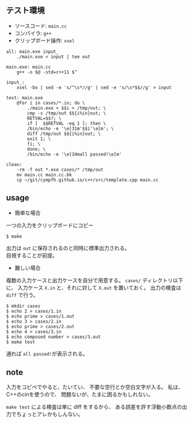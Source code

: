 テスト環境
---

- ソースコード: `main.cc`
- コンパイラ: `g++`
- クリップボード操作: `xsel`

```make
all: main.exe input_
	./main.exe < input | tee out

main.exe: main.cc
	g++ -o $@ -std=c++11 $^

input_:
	xsel -bo | sed -e 's/^\s*//g' | sed -e 's/\s*$$//g' > input

test: main.exe
	@for i in cases/*.in; do \
		./main.exe < $$i > /tmp/out; \
		cmp -s /tmp/out $${i%in}out; \
		RETVAL=$$?; \
		if [  $$RETVAL -eq 1 ]; then \
		/bin/echo -e '\e[31m'$$i'\e[m'; \
		diff /tmp/out $${i%in}out; \
		exit 1; \
		fi; \
		done; \
		/bin/echo -e '\e[34mall passed!\e[m'

clean:
	-rm -f out *.exe cases/* /tmp/out
	mv main.cc main.cc.bk
	cp ~/git/cympfh.github.io/c++/src/template.cpp main.cc
```

usage
---

- 簡単な場合

一つの入力をクリップボードにコピー

```
$ make
```

出力は `out` に保存されるのと同時に標準出力される。  
目視することが前提。

- 難しい場合

複数の入力ケースと出力ケースを自分で用意する。
`cases/` ディレクトリ以下に、
入力ケース `X.in` と、それに対して `X.out` を置いておく。
出力の検査は `diff` で行う。

```
$ mkdir cases
$ echo 2 > cases/1.in
$ echo prime > cases/1.out
$ echo 3 > cases/2.in
$ echo prime > cases/2.out
$ echo 4 > cases/3.in
$ echo composed number > cases/3.out
$ make test
```

通れば `all passed!`が表示される。

note
---

入力をコピペでやると、たいてい、
不要な空行とか空白文字が入る。
私は、C++のcinを使うので、
問題ないが、たまに困るかもしれない。

`make test` による検査は単に diff をするから、
ある誤差を許す浮動小数点の出力でちょっとアレかもしんない。
